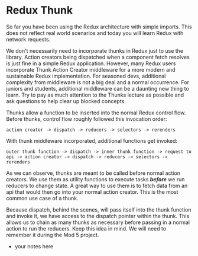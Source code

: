 # Redux Thunk

So far you have been using the Redux architecture with simple imports. This does not reflect real world scenarios and today you will learn Redux with network requests. 

We don't necessarily need to incorporate thunks in Redux just to use the library. Action creators being dispatched when a component fetch resolves is just fine in a simple Redux application. However, many Redux users incorporate Thunk Action Creator middleware for a more modern and sustainable Redux implementation. For seasoned devs, additional complexity from middleware is not a big deal and a normal occurrence. For juniors and students, additional middleware can be a daunting new thing to learn. Try to pay as much attention to the Thunks lecture as possible and ask questions to help clear up blocked concepts. 

Thunks allow a function to be inserted into the normal Redux control flow. Before thunks, control flow roughly followed this invocation order: 

`action creator -> dispatch -> reducers -> selectors -> rerenders`

With thunk middleware incorporated, additional functions get invoked:

`outer thunk function -> dispatch -> inner thunk function -> request to api -> action creator -> dispatch -> reducers -> selectors -> rerenders`

As we can observe, thunks are meant to be called before normal action creators. We use them as utility functions to execute tasks ***before*** we run reducers to change state. A great way to use them is to fetch data from an api that would then go into your normal action creator. This is the most common use case of a thunk.

Because dispatch, behind the scenes, will pass itself into the thunk function and invoke it, we have access to the dispatch pointer within the thunk. This allows us to chain as many thunks as necessary before passing in a normal action to run the reducers. Keep this idea in mind. We will need to remember it during the Mod 5 project.

- your notes here